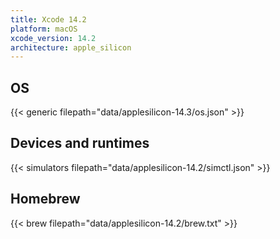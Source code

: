 ```yaml
---
title: Xcode 14.2
platform: macOS
xcode_version: 14.2
architecture: apple_silicon
---
```

## OS

{{< generic filepath="data/applesilicon-14.3/os.json" >}}


## Devices and runtimes

{{< simulators filepath="data/applesilicon-14.2/simctl.json" >}}

## Homebrew

{{< brew filepath="data/applesilicon-14.2/brew.txt" >}}

